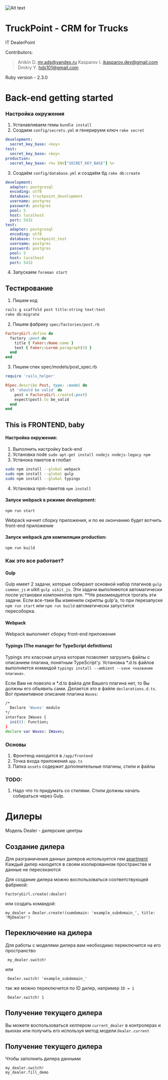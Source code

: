 ![Alt text](http://globus-motors.dealerpoint.ru/images/logo.png)
# TruckPoint - CRM for Trucks
IT DealerPoint

Contributors:
> Anikin D. <mr.ads@yandex.ru>
> Kasparov I. <ikasparov.dev@gmail.com>
> Dmitry Y. <hds101@gmail.com>


Ruby version - 2.3.0

# Back-end getting started
### Настройка окружения
1. Устанавливаем гемы `bundle install`
2. Создаем `config/secrets.yml` и генерируем ключ `rake secret`
```yml
development:
  secret_key_base: <key>
test:
  secret_key_base: <key>
production:
  secret_key_base: <%= ENV["SECRET_KEY_BASE"] %>
```
3. Создаём `config/database.yml` и создаём бд `rake db:create`
```yml
development:
  adapter: postgresql
  encoding: utf8
  database: truckpoint_development
  username: postgres
  password: postgres
  pool: 5
  host: localhost
  port: 5432
test:
  adapter: postgresql
  encoding: utf8
  database: truckpoint_test
  username: postgres
  password: postgres
  pool: 5
  host: localhost
  port: 5432

```
4. Запускаем `foreman start`


## Тестирование
1. Пишем код
```bash
rails g scaffold post title:string text:text
rake db:migrate
```
2. Пишем фабрику `spec/factories/post.rb`
```ruby
FactoryGirl.define do
  factory :post do
    title { Faker::Name.name }
    text { Faker::Lorem.paragraph(3) }
  end
end
```
3. Пишем спек spec/models/post_spec.rb
```ruby
require 'rails_helper'

RSpec.describe Post, type: :model do
  it 'should be valid' do
    post = FactoryGirl.create(:post)
    expect(post).to be_valid
  end
end
```
## This is FRONTEND, baby

#### Настройка окружения:
1. Выполнить настройку back-end
2. Установка node `sudo apt-get install nodejs nodejs-legacy npm`
3. Уствнока пакетов в глобал
```bash
sudo npm install --global webpack
sudo npm install --global gulp
sudo npm install --global typings
```
4. Установка npm-пакетов `npm install`

#### Запуск webpack в режиме development:
`npm run start`

Webpack начнет сборку приложения, и по ее окончанию будет вотчить front-end приложение

#### Запуск webpack для компиляции production:
`npm run build`

### Как это все работает?
#### Gulp
Gulp имеет 2 задачи, которые собирают основной набор плагинов `gulp common_js` и uikit `gulp uikit_js`. Эти задачи выполняются автоматически после установки компонентов npm. **Не рекомендуется трогать эти задачи. Если все-таки Вы изменили скрипты gulp'a, то при перезапуске `npm run start` или `npm run build` автоматически запустится пересоборка.

#### Webpack
Webpack выполняет сборку front-end приложения

#### Typings (The manager for TypeScript definitions)
Typings это классная штука которая позволяет загрузить файлы с описанием плагина, понятным TypeScript'у.
Установка *.d.ts файлов выполняется командой `typings install --ambient --save <название плагина>`.

Если Вам не повезло и *.d.ts файла для Вашего плагина нет, то Вы должны его объявить сами. Делается это в файле `declarations.d.ts`.
Вот примитивное описание плагина `Waves`:
```bash
/*
  Declare 'Waves' module
*/
interface IWaves {
  init(): Function;
}
declare var Waves: IWaves;
```


### Основы
1. Фронтенд находится в `/app/frontend`
2. Точка входа приложения `app.ts`
3. Папка `assets` содержит дополнительные плагины, стили и файлы

### TODO:
1. Надо что то придумать со стилями. Стили должны начать собираться через Gulp.

# Дилеры

Модель Dealer - дилерские центры

## Создание дилера
   Для разграничения данных дилеров используется гем [apartment](https://github.com/influitive/apartment)
   Каждый дилер находится в своем изолированном пространстве и данные не пересекаются
    
   Для создание дилера можно воспользоваться соответствующей фабрикой:
 ```
 FactoryGirl.create(:dealer)
 ```
 или создать командой:
 ```
 my_dealer = Dealer.create!(sumdomain: 'example_subdomain_', title: 'MyDealer')
 ```
## Переключение на дилера 
 Для работы с моделями дилера вам необходимо переключится на его пространство
 ```
  my_dealer.switch!
 ```
 или
 ```
  Dealer.switch! 'example_subdomain_'
 ```
 так же можно переключится по ID дилер, например `ID = 1`
  ```
   Dealer.switch! 1
  ```
## Получение текущего дилера 

Вы можете воспользоваться хелпером `current_dealer` в контролерах и вьюхах или получить его используя метод модели
`Dealer.current`
 
## Получение текущего дилера 
Чтобы заполнить дилера данными
 ```
 my_dealer.switch!
 my_dealer.fill_demo
 ```
